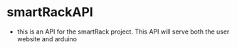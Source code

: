# smartRackAPI

- this is an API for the smartRack project. This API will serve both the user website and arduino
